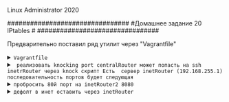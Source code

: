 
Linux Administrator 2020

   ################################
   #Домашнее задание 20 IPtables  #
   ################################

   

Предварительно поставил ряд утилит через "Vagrantfile"

<details>
<summary><code>Vagrantfile</code></summary>

```


```

</details>


<details>
<summary><code> реализовать knocking port centralRouter может попасть на ssh inetrRouter через knock скрипт Есть  сервер inetRouter (192.168.255.1)  последовательность портов будет следующая</code></summary>

- 8882

- 7776

- 9992

Первым делом, мы сделаем доступ к серверу по логину и паролю, лень было делать ключи

в /etc/sshd_config подредактируем строку

"PasswordAuthentication yes"


Добавим пользователя "qwerty" и пароль "qwerty"

<code>useradd -m -p qwerty qwerty</code>


Содаем файл <code>iptables.rules</code> и заноcим туда правила "iptables"

```
*filter
:INPUT DROP [0:0]
:FORWARD ACCEPT [0:0]
:OUTPUT ACCEPT [0:0]
:TRAFFIC - [0:0]
:SSH-INPUT - [0:0]
:SSH-INPUTTWO - [0:0]
-A INPUT -j TRAFFIC
-A TRAFFIC -p icmp --icmp-type any -j ACCEPT
-A TRAFFIC -m state --state ESTABLISHED,RELATED -j ACCEPT
-A TRAFFIC -m state --state NEW -m tcp -p tcp --dport 22 -m recent --rcheck --seconds 30 --name SSH2 -j ACCEPT
-A TRAFFIC -m state --state NEW -m tcp -p tcp -m recent --name SSH2 --remove -j DROP
-A TRAFFIC -m state --state NEW -m tcp -p tcp --dport 9992 -m recent --rcheck --name SSH1 -j SSH-INPUTTWO
-A TRAFFIC -m state --state NEW -m tcp -p tcp -m recent --name SSH1 --remove -j DROP
-A TRAFFIC -m state --state NEW -m tcp -p tcp --dport 7776 -m recent --rcheck --name SSH0 -j SSH-INPUT
-A TRAFFIC -m state --state NEW -m tcp -p tcp -m recent --name SSH0 --remove -j DROP
-A TRAFFIC -m state --state NEW -m tcp -p tcp --dport 8882 -m recent --name SSH0 --set -j DROP
-A SSH-INPUT -m recent --name SSH1 --set -j DROP
-A SSH-INPUTTWO -m recent --name SSH2 --set -j DROP
-A TRAFFIC -j DROP
COMMIT


```



```
[root@inetRouter ~]# systemctl enable iptables --now
Created symlink from /etc/systemd/system/basic.target.wants/iptables.service to /usr/lib/systemd/system/iptables.service.
[root@inetRouter ~]#
```

```
[root@inetRouter ~]# systemctl status iptables      
● iptables.service - IPv4 firewall with iptables
   Loaded: loaded (/usr/lib/systemd/system/iptables.service; enabled; vendor preset: disabled)
   Active: active (exited) since Wed 2020-09-02 13:40:20 UTC; 1min 32s ago
  Process: 27288 ExecStart=/usr/libexec/iptables/iptables.init start (code=exited, status=0/SUCCESS)
 Main PID: 27288 (code=exited, status=0/SUCCESS)

Sep 02 13:40:20 inetRouter systemd[1]: Starting IPv4 firewall with iptables...
Sep 02 13:40:20 inetRouter iptables.init[27288]: iptables: Applying firewall rules: [  OK  ]
Sep 02 13:40:20 inetRouter systemd[1]: Started IPv4 firewall with iptables.
[root@inetRouter ~]# 
```


```
[root@inetRouter ~]# iptables-restore < iptables.rules
[root@inetRouter ~]# 
```


```
[root@inetRouter ~]# iptables -nvL
Chain INPUT (policy DROP 0 packets, 0 bytes)
 pkts bytes target     prot opt in     out     source               destination         
   33  1968 TRAFFIC    all  --  *      *       0.0.0.0/0            0.0.0.0/0           

Chain FORWARD (policy ACCEPT 8 packets, 608 bytes)
 pkts bytes target     prot opt in     out     source               destination         

Chain OUTPUT (policy ACCEPT 19 packets, 1444 bytes)
 pkts bytes target     prot opt in     out     source               destination         

Chain SSH-INPUT (1 references)
 pkts bytes target     prot opt in     out     source               destination         
    0     0 DROP       all  --  *      *       0.0.0.0/0            0.0.0.0/0            recent: SET name: SSH1 side: source mask: 255.255.255.255

Chain SSH-INPUTTWO (1 references)
 pkts bytes target     prot opt in     out     source               destination         
    0     0 DROP       all  --  *      *       0.0.0.0/0            0.0.0.0/0            recent: SET name: SSH2 side: source mask: 255.255.255.255

Chain TRAFFIC (1 references)
 pkts bytes target     prot opt in     out     source               destination         
    0     0 ACCEPT     icmp --  *      *       0.0.0.0/0            0.0.0.0/0            icmptype 255
   33  1968 ACCEPT     all  --  *      *       0.0.0.0/0            0.0.0.0/0            state RELATED,ESTABLISHED
    0     0 ACCEPT     tcp  --  *      *       0.0.0.0/0            0.0.0.0/0            state NEW tcp dpt:22 recent: CHECK seconds: 30 name: SSH2 side: source mask: 255.255.255.255
    0     0 DROP       tcp  --  *      *       0.0.0.0/0            0.0.0.0/0            state NEW tcp recent: REMOVE name: SSH2 side: source mask: 255.255.255.255
    0     0 SSH-INPUTTWO  tcp  --  *      *       0.0.0.0/0            0.0.0.0/0            state NEW tcp dpt:9992 recent: CHECK name: SSH1 side: source mask: 255.255.255.255
    0     0 DROP       tcp  --  *      *       0.0.0.0/0            0.0.0.0/0            state NEW tcp recent: REMOVE name: SSH1 side: source mask: 255.255.255.255
    0     0 SSH-INPUT  tcp  --  *      *       0.0.0.0/0            0.0.0.0/0            state NEW tcp dpt:7776 recent: CHECK name: SSH0 side: source mask: 255.255.255.255
    0     0 DROP       tcp  --  *      *       0.0.0.0/0            0.0.0.0/0            state NEW tcp recent: REMOVE name: SSH0 side: source mask: 255.255.255.255
    0     0 DROP       tcp  --  *      *       0.0.0.0/0            0.0.0.0/0            state NEW tcp dpt:8882 recent: SET name: SSH0 side: source mask: 255.255.255.255
    0     0 DROP       all  --  *      *       0.0.0.0/0            0.0.0.0/0           
[root@inetRouter ~]# 
```

```
[root@inetRouter ~]# service iptables save
iptables: Saving firewall rules to /etc/sysconfig/iptables:[  OK  ]
[root@inetRouter ~]# 
```
После перезагрузки, я потерял доступ к этому серверу :)


Переходим к centralRouter, то откуда будем подключаться


Создаем файл knock.sh, выдаем ему права, я выдал "775"

С таким содержимым

```
#!/bin/bash
HOST=$1
shift
for ARG in "$@"
do
sudo nmap -Pn --max-retries 0 -p $ARG $HOST
done
        

``` 
И запускаем "knock.sh"


```
[root@centralRouter ~]#./knock.sh 192.168.255.1 8882 7776 9992

Starting Nmap 6.40 ( http://nmap.org ) at 2020-09-02 14:45 UTC
Warning: 192.168.255.1 giving up on port because retransmission cap hit (0).
Nmap scan report for 192.168.255.1
Host is up (0.0010s latency).
PORT     STATE    SERVICE
8882/tcp filtered unknown
MAC Address: 08:00:27:BF:31:CB (Cadmus Computer Systems)

Nmap done: 1 IP address (1 host up) scanned in 0.47 seconds

Starting Nmap 6.40 ( http://nmap.org ) at 2020-09-02 14:45 UTC
Warning: 192.168.255.1 giving up on port because retransmission cap hit (0).
Nmap scan report for 192.168.255.1
Host is up (0.0012s latency).
PORT     STATE    SERVICE
7776/tcp filtered unknown
MAC Address: 08:00:27:BF:31:CB (Cadmus Computer Systems)

Nmap done: 1 IP address (1 host up) scanned in 0.44 seconds

Starting Nmap 6.40 ( http://nmap.org ) at 2020-09-02 14:45 UTC
Warning: 192.168.255.1 giving up on port because retransmission cap hit (0).
Nmap scan report for 192.168.255.1
Host is up (0.0012s latency).
PORT     STATE    SERVICE
9992/tcp filtered issc
MAC Address: 08:00:27:BF:31:CB (Cadmus Computer Systems)

Nmap done: 1 IP address (1 host up) scanned in 0.44 seconds
[root@centralRouter ~]# ssh xxx@192.168.255.1
xxx@192.168.255.1's password: 
Last login: Wed Sep  2 15:02:02 2020 from 192.168.255.2
[xxx@inetRouter ~]$ 
[xxx@inetRouter ~]$ 


```

После чего пробуем атворизоваться


</details>





<details>
<summary><code>пробросить 80й порт на inetRouter2 8080</code></summary>



```


[root@inetRouter2 ~]# iptables -t nat -A PREROUTING -i eth2 -p tcp --dport 8080 -j DNAT --to 192.168.0.2:80

```
</details>






<details>
<summary><code>дефолт в инет оставить через inetRouter</code></summary>

```
Complete!
[root@centralServer ~]# traceroute 8.8.8.8
traceroute to 8.8.8.8 (8.8.8.8), 30 hops max, 60 byte packets
 1  gateway (192.168.0.1)  1.633 ms  1.345 ms  1.193 ms
 2  192.168.255.1 (192.168.255.1)  4.049 ms  3.284 ms  2.979 ms
 3  * * *
 4  * * *
 5  * * *
 6  77.37.250.210 (77.37.250.210)  364.384 ms  303.621 ms  301.211 ms
 7  72.14.209.81 (72.14.209.81)  299.069 ms  297.039 ms  295.061 ms
 8  108.170.250.51 (108.170.250.51)  300.430 ms 108.170.250.83 (108.170.250.83)  9.629 ms 108.170.250.113 (108.170.250.113)  14.836 ms
 9  209.85.249.158 (209.85.249.158)  24.099 ms 216.239.51.32 (216.239.51.32)  24.201 ms *
10  72.14.238.168 (72.14.238.168)  25.281 ms 209.85.254.6 (209.85.254.6)  23.470 ms  26.388 ms
11  216.239.47.201 (216.239.47.201)  25.369 ms 216.239.42.23 (216.239.42.23)  24.047 ms 142.250.56.129 (142.250.56.129)  25.109 ms
12  * * *
13  * * *
14  * * *
15  * * *
16  * * *
17  * * *
18  * * *
19  * * *
20  * * dns.google (8.8.8.8)  24.461 ms
[root@centralServer ~]# 

```
</details>